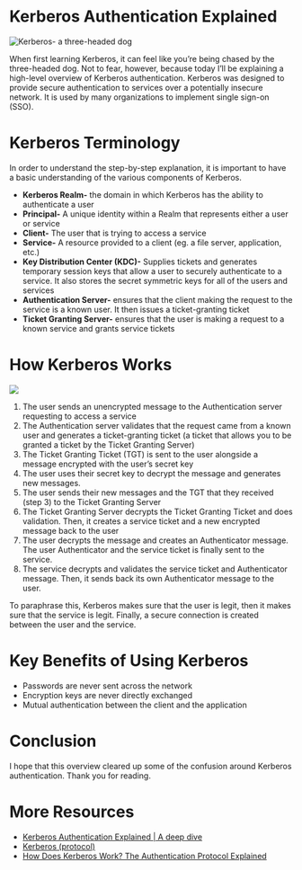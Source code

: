 Kerberos Authentication Explained
=================================

<img alt="Kerberos- a three-headed dog" class="graf-image" data-height="360" data-image-id="1*lPQ16gDtSYYccrc2-iExiA.jpeg" data-is-featured="true" data-width="474" src="https://cdn-images-1.medium.com/max/800/1*lPQ16gDtSYYccrc2-iExiA.jpeg"/>

When first learning Kerberos, it can feel like you’re being chased by the three-headed dog. Not to fear, however, because today I’ll be explaining a high-level overview of Kerberos authentication. Kerberos was designed to provide secure authentication to services over a potentially insecure network. It is used by many organizations to implement single sign-on (SSO).

Kerberos Terminology
====================

In order to understand the step-by-step explanation, it is important to have a basic understanding of the various components of Kerberos.

* **Kerberos Realm-** the domain in which Kerberos has the ability to authenticate a user
* **Principal-** A unique identity within a Realm that represents either a user or service
* **Client-** The user that is trying to access a service
* **Service-** A resource provided to a client (eg. a file server, application, etc.)
* **Key Distribution Center (KDC)-** Supplies tickets and generates temporary session keys that allow a user to securely authenticate to a service. It also stores the secret symmetric keys for all of the users and services
* **Authentication Server-** ensures that the client making the request to the service is a known user. It then issues a ticket-granting ticket
* **Ticket Granting Server-** ensures that the user is making a request to a known service and grants service tickets

How Kerberos Works
==================

<img class="graf-image" data-height="652" data-image-id="1*X7pcMLxklUmSlsC8ZvDO1A.png" data-width="905" src="https://cdn-images-1.medium.com/max/800/1*X7pcMLxklUmSlsC8ZvDO1A.png"/>

1. The user sends an unencrypted message to the Authentication server requesting to access a service
2. The Authentication server validates that the request came from a known user and generates a ticket-granting ticket (a ticket that allows you to be granted a ticket by the Ticket Granting Server)
3. The Ticket Granting Ticket (TGT) is sent to the user alongside a message encrypted with the user’s secret key
4. The user uses their secret key to decrypt the message and generates new messages.
5. The user sends their new messages and the TGT that they received (step 3) to the Ticket Granting Server
6. The Ticket Granting Server decrypts the Ticket Granting Ticket and does validation. Then, it creates a service ticket and a new encrypted message back to the user
7. The user decrypts the message and creates an Authenticator message. The user Authenticator and the service ticket is finally sent to the service.
8. The service decrypts and validates the service ticket and Authenticator message. Then, it sends back its own Authenticator message to the user.

To paraphrase this, Kerberos makes sure that the user is legit, then it makes sure that the service is legit. Finally, a secure connection is created between the user and the service.

Key Benefits of Using Kerberos
==============================

* Passwords are never sent across the network
* Encryption keys are never directly exchanged
* Mutual authentication between the client and the application

Conclusion
==========

I hope that this overview cleared up some of the confusion around Kerberos authentication. Thank you for reading.

More Resources
==============

* [Kerberos Authentication Explained | A deep dive](https://youtu.be/5N242XcKAsM)
* [Kerberos (protocol)](https://en.wikipedia.org/wiki/Kerberos_%28protocol%29)
* [How Does Kerberos Work? The Authentication Protocol Explained](https://www.freecodecamp.org/news/how-does-kerberos-work-authentication-protocol/)